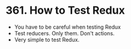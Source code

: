 # 361. How to Test Redux
- You have to be careful when testing Redux
- Test reducers. Only them. Don't actions.
- Very simple to test Redux. 